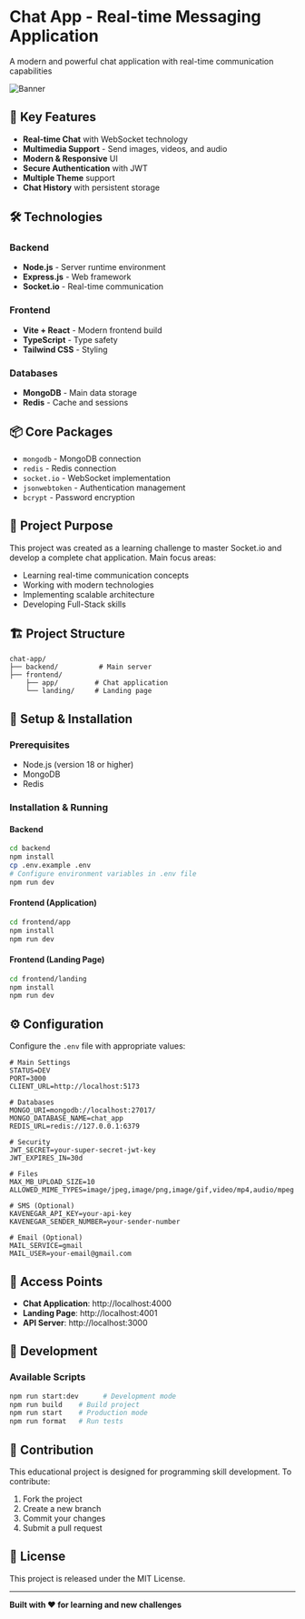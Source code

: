 # Chat App - Real-time Messaging Application

A modern and powerful chat application with real-time communication capabilities

![Banner](https://uploaded.photo/2025/10/08/8161cf516d8ece3d4b22ef6b144708a6.png)

## 🚀 Key Features

- **Real-time Chat** with WebSocket technology
- **Multimedia Support** - Send images, videos, and audio
- **Modern & Responsive** UI
- **Secure Authentication** with JWT
- **Multiple Theme** support
- **Chat History** with persistent storage

## 🛠 Technologies

### Backend
- **Node.js** - Server runtime environment
- **Express.js** - Web framework
- **Socket.io** - Real-time communication

### Frontend
- **Vite + React** - Modern frontend build
- **TypeScript** - Type safety
- **Tailwind CSS** - Styling

### Databases
- **MongoDB** - Main data storage
- **Redis** - Cache and sessions

## 📦 Core Packages

- `mongodb` - MongoDB connection
- `redis` - Redis connection
- `socket.io` - WebSocket implementation
- `jsonwebtoken` - Authentication management
- `bcrypt` - Password encryption

## 🎯 Project Purpose

This project was created as a learning challenge to master Socket.io and develop a complete chat application. Main focus areas:

- Learning real-time communication concepts
- Working with modern technologies
- Implementing scalable architecture
- Developing Full-Stack skills

## 🏗 Project Structure

```
chat-app/
├── backend/          # Main server
├── frontend/
    ├── app/         # Chat application
    └── landing/     # Landing page
```

## 🚀 Setup & Installation

### Prerequisites
- Node.js (version 18 or higher)
- MongoDB
- Redis

### Installation & Running

#### Backend
```bash
cd backend
npm install
cp .env.example .env
# Configure environment variables in .env file
npm run dev
```

#### Frontend (Application)
```bash
cd frontend/app
npm install
npm run dev
```

#### Frontend (Landing Page)
```bash
cd frontend/landing
npm install
npm run dev
```

## ⚙ Configuration

Configure the `.env` file with appropriate values:

```env
# Main Settings
STATUS=DEV
PORT=3000
CLIENT_URL=http://localhost:5173

# Databases
MONGO_URI=mongodb://localhost:27017/
MONGO_DATABASE_NAME=chat_app
REDIS_URL=redis://127.0.0.1:6379

# Security
JWT_SECRET=your-super-secret-jwt-key
JWT_EXPIRES_IN=30d

# Files
MAX_MB_UPLOAD_SIZE=10
ALLOWED_MIME_TYPES=image/jpeg,image/png,image/gif,video/mp4,audio/mpeg

# SMS (Optional)
KAVENEGAR_API_KEY=your-api-key
KAVENEGAR_SENDER_NUMBER=your-sender-number

# Email (Optional)
MAIL_SERVICE=gmail
MAIL_USER=your-email@gmail.com
```

## 📱 Access Points

- **Chat Application**: http://localhost:4000
- **Landing Page**: http://localhost:4001
- **API Server**: http://localhost:3000

## 🔧 Development

### Available Scripts
```bash
npm run start:dev      # Development mode
npm run build    # Build project
npm run start    # Production mode
npm run format   # Run tests
```

## 🤝 Contribution

This educational project is designed for programming skill development. To contribute:

1. Fork the project
2. Create a new branch
3. Commit your changes
4. Submit a pull request

## 📄 License

This project is released under the MIT License.

---

**Built with ❤️ for learning and new challenges**
